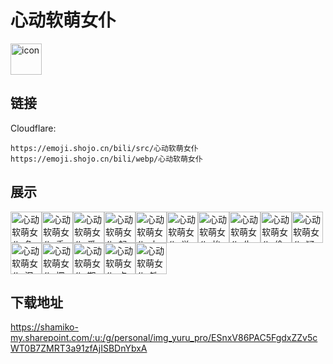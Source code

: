 # 心动软萌女仆
<img src="https://emoji.shojo.cn/bili/src/心动软萌女仆/icon.png" width="50" height="50" alt="icon">

## 链接
Cloudflare:
```
https://emoji.shojo.cn/bili/src/心动软萌女仆
https://emoji.shojo.cn/bili/webp/心动软萌女仆
```
## 展示
<img src="https://emoji.shojo.cn/bili/src/心动软萌女仆/心动软萌女仆-急了急了.png" width="50" height="50" alt="心动软萌女仆-急了急了"><img src="https://emoji.shojo.cn/bili/src/心动软萌女仆/心动软萌女仆-委屈.png" width="50" height="50" alt="心动软萌女仆-委屈"><img src="https://emoji.shojo.cn/bili/src/心动软萌女仆/心动软萌女仆-爱你.png" width="50" height="50" alt="心动软萌女仆-爱你"><img src="https://emoji.shojo.cn/bili/src/心动软萌女仆/心动软萌女仆-起床.png" width="50" height="50" alt="心动软萌女仆-起床"><img src="https://emoji.shojo.cn/bili/src/心动软萌女仆/心动软萌女仆-大脑过载.png" width="50" height="50" alt="心动软萌女仆-大脑过载"><img src="https://emoji.shojo.cn/bili/src/心动软萌女仆/心动软萌女仆-觉觉.png" width="50" height="50" alt="心动软萌女仆-觉觉"><img src="https://emoji.shojo.cn/bili/src/心动软萌女仆/心动软萌女仆-挨打.png" width="50" height="50" alt="心动软萌女仆-挨打"><img src="https://emoji.shojo.cn/bili/src/心动软萌女仆/心动软萌女仆-生气.png" width="50" height="50" alt="心动软萌女仆-生气"><img src="https://emoji.shojo.cn/bili/src/心动软萌女仆/心动软萌女仆-偷听.png" width="50" height="50" alt="心动软萌女仆-偷听"><img src="https://emoji.shojo.cn/bili/src/心动软萌女仆/心动软萌女仆-疑问.png" width="50" height="50" alt="心动软萌女仆-疑问"><img src="https://emoji.shojo.cn/bili/src/心动软萌女仆/心动软萌女仆-泪目.png" width="50" height="50" alt="心动软萌女仆-泪目"><img src="https://emoji.shojo.cn/bili/src/心动软萌女仆/心动软萌女仆-探头.png" width="50" height="50" alt="心动软萌女仆-探头"><img src="https://emoji.shojo.cn/bili/src/心动软萌女仆/心动软萌女仆-期待.png" width="50" height="50" alt="心动软萌女仆-期待"><img src="https://emoji.shojo.cn/bili/src/心动软萌女仆/心动软萌女仆-点赞.png" width="50" height="50" alt="心动软萌女仆-点赞"><img src="https://emoji.shojo.cn/bili/src/心动软萌女仆/心动软萌女仆-铁咩.png" width="50" height="50" alt="心动软萌女仆-铁咩">

## 下载地址

https://shamiko-my.sharepoint.com/:u:/g/personal/img_yuru_pro/ESnxV86PAC5FgdxZZv5cWT0B7ZMRT3a91zfAjISBDnYbxA